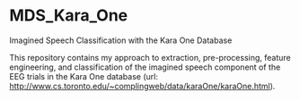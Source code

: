 # MDS_Kara_One
Imagined Speech Classification with the Kara One Database

This repository contains my approach to extraction, pre-processing, feature engineering, and classification of the imagined speech component of the EEG trials in the Kara One database (url: http://www.cs.toronto.edu/~complingweb/data/karaOne/karaOne.html).


